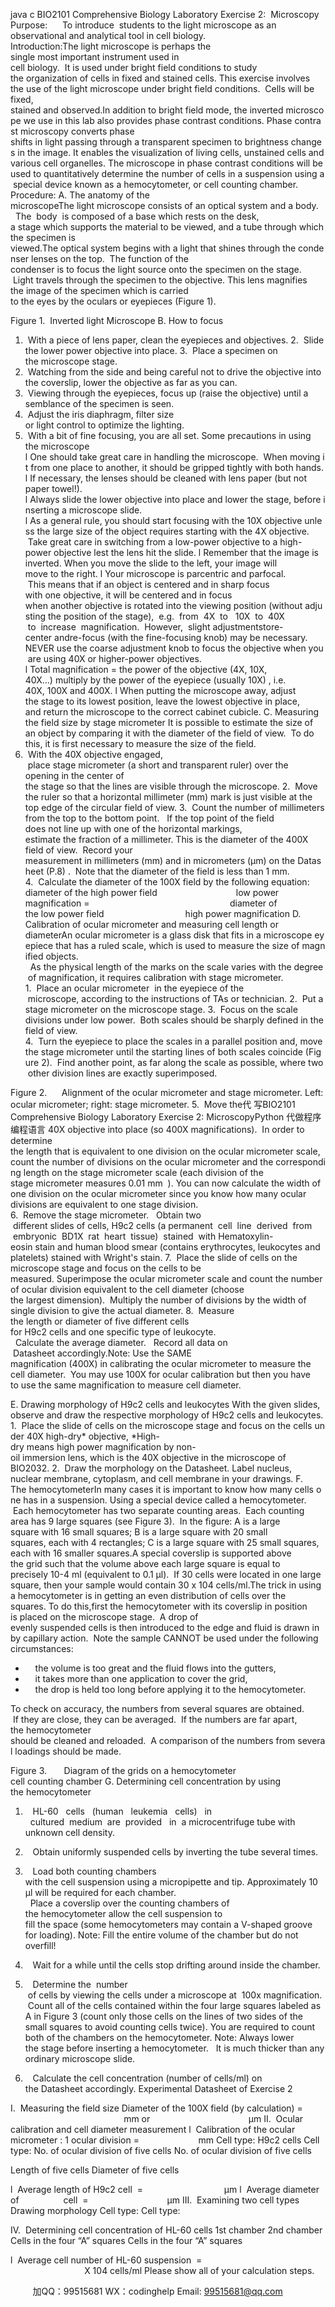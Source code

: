 java c
BIO2101 Comprehensive Biology Laboratory
Exercise 2:  Microscopy
Purpose:      To introduce  students to the light microscope as an observational and analytical tool in cell biology.
Introduction:The light microscope is perhaps the single most important instrument used in cell biology.  It is used under bright field conditions to study the organization of cells in fixed and stained cells. This exercise involves the use of the light microscope under bright field conditions.  Cells will be fixed, stained and observed.In addition to bright field mode, the inverted microscope we use in this lab also provides phase contrast conditions. Phase contrast microscopy converts phase shifts in light passing through a transparent specimen to brightness changes in the image. It enables the visualization of living cells, unstained cells and various cell organelles. The microscope in phase contrast conditions will be used to quantitatively determine the number of cells in a suspension using a special device known as a hemocytometer, or cell counting chamber.
Procedure:
A. The anatomy of the microscopeThe light microscope consists of an optical system and a body.   The  body  is composed of a base which rests on the desk, a stage which supports the material to be viewed, and a tube through which the specimen is viewed.The optical system begins with a light that shines through the condenser lenses on the top.  The function of the condenser is to focus the light source onto the specimen on the stage.  Light travels through the specimen to the objective. This lens magnifies the image of the specimen which is carried to the eyes by the oculars or eyepieces (Figure 1).

Figure 1.  Inverted light Microscope
B. How to focus
1.  With a piece of lens paper, clean the eyepieces and objectives.
2.  Slide the lower power objective into place.
3.  Place a specimen on the microscope stage.
4.  Watching from the side and being careful not to drive the objective into the coverslip, lower the objective as far as you can.
5.  Viewing through the eyepieces, focus up (raise the objective) until a semblance of the specimen is seen.
6.  Adjust the iris diaphragm, filter size or light control to optimize the lighting.
7.  With a bit of fine focusing, you are all set.
Some precautions in using the microscope
l One should take great care in handling the microscope.  When moving it from one place to another, it should be gripped tightly with both hands.
l If necessary, the lenses should be cleaned with lens paper (but not paper towel!).
l Always slide the lower objective into place and lower the stage, before inserting a microscope slide.
l As a general rule, you should start focusing with the 10X objective unless the large size of the object requires starting with the 4X objective.  Take great care in switching from a low-power objective to a high-power objective lest the lens hit the slide.
l Remember that the image is inverted. When you move the slide to the left, your image will move to the right.
l Your microscope is parcentric and parfocal.  This means that if an object is centered and in sharp focus with one objective, it will be centered and in focus when another objective is rotated into the viewing position (without adjusting the position of the stage),  e.g.  from  4X  to   10X  to  40X  to  increase  magnification.  However,  slight adjustmentstore-center andre-focus (with the fine-focusing knob) may be necessary.
NEVER use the coarse adjustment knob to focus the objective when you are using 40X or higher-power objectives.
l Total magnification = the power of the objective (4X, 10X, 40X…) multiply by the power of the eyepiece (usually 10X) , i.e. 40X, 100X and 400X.
l When putting the microscope away, adjust the stage to its lowest position, leave the
lowest objective in place, and return the microscope to the correct cabinet cubicle.
C. Measuring the field size by stage micrometer
It is possible to estimate the size of an object by comparing it with the diameter of the field of view.  To do this, it is first necessary to measure the size of the field.
1.  With the 40X objective engaged,  place stage micrometer (a short and transparent ruler) over the opening in the center of the stage so that the lines are visible through the microscope.
2.  Move the ruler so that a horizontal millimeter (mm) mark is just visible at the top edge of the circular field of view.
3.  Count the number of millimeters from the top to the bottom point.   If the top point of the field does not line up with one of the horizontal markings, estimate the fraction of a millimeter. This is the diameter of the 400X field of view.  Record your measurement in millimeters (mm) and in micrometers (μm) on the Datasheet (P.8) .  Note that the diameter of the field is less than 1 mm.
4.  Calculate the diameter of the 100X field by the following equation:
diameter of the high power field                                low power magnification
=                                                        
diameter of the low power field                                 high power magnification
D. Calibration of ocular micrometer and measuring cell length or diameterAn ocular micrometer is a glass disk that fits in a microscope eyepiece that has a ruled scale, which is used to measure the size of magnified objects.   As the physical length of the marks on the scale varies with the degree of magnification, it requires calibration with stage micrometer.
1.  Place an ocular micrometer  in the eyepiece of the  microscope, according to the instructions of TAs or technician.
2.  Put a stage micrometer on the microscope stage.
3.  Focus on the scale divisions under low power.  Both scales should be sharply defined in the field of view.
4.  Turn the eyepiece to place the scales in a parallel position and, move the stage micrometer until the starting lines of both scales coincide (Figure 2).  Find another point, as far along the scale as possible, where two other division lines are exactly superimposed.



Figure 2.      Alignment of the ocular micrometer and stage micrometer.
Left: ocular micrometer; right: stage micrometer.
5.  Move the代 写BIO2101 Comprehensive Biology Laboratory Exercise 2: MicroscopyPython
代做程序编程语言 40X objective into place (so 400X magnifications).  In order to determine the length that is equivalent to one division on the ocular micrometer scale, count the number of divisions on the ocular micrometer and the corresponding length on the stage micrometer scale (each division of the stage micrometer measures 0.01 mm  ). You can now calculate the width of one division on the ocular micrometer since you know how many ocular divisions are equivalent to one stage division.
6.  Remove the stage micrometer.   Obtain two  different slides of cells, H9c2 cells (a permanent  cell  line  derived  from  embryonic  BD1X  rat  heart  tissue)  stained  with Hematoxylin-eosin stain and human blood smear (contains erythrocytes, leukocytes and platelets) stained with Wright's stain.
7.  Place the slide of cells on the microscope stage and focus on the cells to be measured. Superimpose the ocular micrometer scale and count the number of ocular division equivalent to the cell diameter (choose the largest dimension).  Multiply the number of divisions by the width of single division to give the actual diameter.
8.  Measure the length or diameter of five different cells for H9c2 cells and one specific type of leukocyte.   Calculate the average diameter.   Record all data on  Datasheet accordingly.Note: Use the SAME magnification (400X) in calibrating the ocular micrometer to measure the cell diameter.  You may use 100X for ocular calibration but then you have to use the same magnification to measure cell diameter.


E. Drawing morphology of H9c2 cells and leukocytes
With the given slides, observe and draw the respective morphology of H9c2 cells and leukocytes.
1.  Place the slide of cells on the microscope stage and focus on the cells under 40X high-dry* objective,
*High-dry means high power magnification by non-oil immersion lens, which is the 40X objective in the microscope of BIO2032.
2.  Draw the morphology on the Datasheet. Label nucleus, nuclear membrane, cytoplasm, and cell membrane in your drawings.
F. The hemocytometerIn many cases it is important to know how many cells one has in a suspension. Using a special device called a hemocytometer.  Each hemocytometer has two separate counting areas.  Each counting area has 9 large squares (see Figure 3).  In the figure:
A is a large square with 16 small squares;
B is a large square with 20 small squares, each with 4 rectangles;
C is a large square with 25 small squares, each with 16 smaller squares.A special coverslip is supported above the grid such that the volume above each large square is equal to precisely 10-4 ml (equivalent to 0.1 μl).  If 30 cells were located in one large square, then your sample would contain 30 x 104 cells/ml.The trick in using a hemocytometer is in getting an even distribution of cells over the squares. To do this,first the hemocytometer with its coverslip in position is placed on the microscope stage.  A drop of evenly suspended cells is then introduced to the edge and fluid is drawn in by capillary action.  Note the sample CANNOT be used under the following circumstances:
-     the volume is too great and the fluid flows into the gutters,
-     it takes more than one application to cover the grid,
-     the drop is held too long before applying it to the hemocytometer.

To check on accuracy, the numbers from several squares are obtained.  If they are close, they can be averaged.  If the numbers are far apart, the hemocytometer should be cleaned and reloaded.  A comparison of the numbers from several loadings should be made.

Figure 3.       Diagram of the grids on a hemocytometer cell counting chamber G. Determining cell concentration by using the hemocytometer
1.    HL-60   cells   (human   leukemia   cells)   in   cultured  medium  are  provided   in  a microcentrifuge tube with unknown cell density.
2.    Obtain uniformly suspended cells by inverting the tube several times.
3.    Load both counting chambers with the cell suspension using a micropipette and tip. Approximately 10 μl will be required for each chamber.   Place a coverslip over the counting chambers of the hemocytometer allow the cell suspension to fill the space (some hemocytometers may contain a V-shaped groove for loading).
Note: Fill the entire volume of the chamber but do not overfill!
4.    Wait for a while until the cells stop drifting around inside the chamber.
5.    Determine the  number  of cells by viewing the cells under a microscope at  100x magnification.  Count all of the cells contained within the four large squares labeled as A in Figure 3 (count only those cells on the lines of two sides of the small squares to avoid counting cells twice). You are required to count both of the chambers on the hemocytometer.
Note: Always lower the stage before inserting a hemocytometer.   It is much thicker than any ordinary microscope slide.




6.    Calculate the cell concentration (number of cells/ml) on the Datasheet accordingly.
Experimental Datasheet of Exercise 2


I.  Measuring the field size
Diameter of the 100X field (by calculation) =                                               mm or                                        μm
II.  Ocular calibration and cell diameter measurement
l  Calibration of the ocular micrometer : 1 ocular division =                        mm
Cell type: H9c2 cells
Cell type:
No. of ocular division of five cells
No. of ocular division of five cells










Length of five cells
Diameter of five cells










l  Average length of H9c2 cell  =                                 μm
l  Average diameter of                  cell  =                                μm
III.  Examining two cell types
Drawing morphology
Cell type:
Cell type:


IV.  Determining cell concentration of HL-60 cells
1st chamber
2nd chamber
Cells in the four “A” squares
Cells in the four “A” squares








l  Average cell number of HL-60 suspension  =                               X 104 cells/ml
Please show all of your calculation steps.





         
加QQ：99515681  WX：codinghelp  Email: 99515681@qq.com
